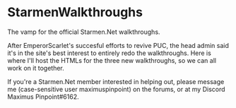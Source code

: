 # StarmenWalkthroughs
The vamp for the official Starmen.Net walkthroughs.

After EmperorScarlet's succesful efforts to revive PUC, the head admin said it's in the site's best interest to entirely redo the walkthroughs. Here is where I'll host the HTMLs for the three new walkthroughs, so we can all work on it together.

If you're a Starmen.Net member interested in helping out, please message me (case-sensitive user maximuspinpoint) on the forums, or at my Discord Maximus Pinpoint#6162.
